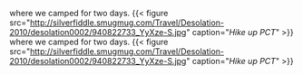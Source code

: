 where we camped for two
days. 
{{< figure src="http://silverfiddle.smugmug.com/Travel/Desolation-2010/desolation0002/940822733_YyXze-S.jpg" caption="*Hike up PCT*" >}}
where we camped for two
days.
{{< figure src="http://silverfiddle.smugmug.com/Travel/Desolation-2010/desolation0002/940822733_YyXze-S.jpg" caption="*Hike up PCT*" >}}


